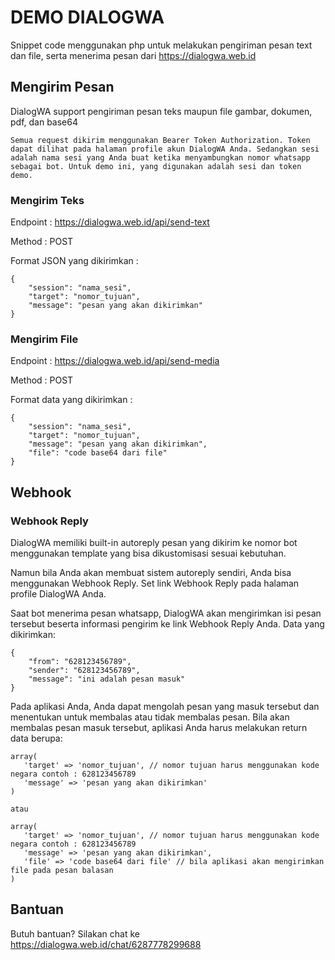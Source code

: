 # DEMO DIALOGWA

Snippet code menggunakan php untuk melakukan pengiriman pesan text dan file, serta menerima pesan dari https://dialogwa.web.id

## Mengirim Pesan

DialogWA support pengiriman pesan teks maupun file gambar, dokumen, pdf, dan base64

```
Semua request dikirim menggunakan Bearer Token Authorization. Token dapat dilihat pada halaman profile akun DialogWA Anda. Sedangkan sesi adalah nama sesi yang Anda buat ketika menyambungkan nomor whatsapp sebagai bot. Untuk demo ini, yang digunakan adalah sesi dan token demo.
```

### Mengirim Teks

Endpoint : https://dialogwa.web.id/api/send-text

Method : POST

Format JSON yang dikirimkan :
```
{
    "session": "nama_sesi",
    "target": "nomor_tujuan",
    "message": "pesan yang akan dikirimkan"
}
```

### Mengirim File

Endpoint : https://dialogwa.web.id/api/send-media

Method : POST

Format data yang dikirimkan :
```
{
    "session": "nama_sesi",
    "target": "nomor_tujuan",
    "message": "pesan yang akan dikirimkan",
    "file": "code base64 dari file"
}
```

## Webhook 

### Webhook Reply

DialogWA memiliki built-in autoreply pesan yang dikirim ke nomor bot menggunakan template yang bisa dikustomisasi sesuai kebutuhan.

Namun bila Anda akan membuat sistem autoreply sendiri, Anda bisa menggunakan Webhook Reply. Set link Webhook Reply pada halaman profile DialogWA Anda.

Saat bot menerima pesan whatsapp, DialogWA akan mengirimkan isi pesan tersebut beserta informasi pengirim ke link Webhook Reply Anda. Data yang dikirimkan:
```
{
    "from": "628123456789",
    "sender": "628123456789",
    "message": "ini adalah pesan masuk"
}
```

Pada aplikasi Anda, Anda dapat mengolah pesan yang masuk tersebut dan menentukan untuk membalas atau tidak membalas pesan. Bila akan membalas pesan masuk tersebut, aplikasi Anda harus melakukan return data berupa:
 ```
array(
    'target' => 'nomor_tujuan', // nomor tujuan harus menggunakan kode negara contoh : 628123456789
    'message' => 'pesan yang akan dikirimkan'
)

atau

array(
    'target' => 'nomor_tujuan', // nomor tujuan harus menggunakan kode negara contoh : 628123456789
    'message' => 'pesan yang akan dikirimkan',
    'file' => 'code base64 dari file' // bila aplikasi akan mengirimkan file pada pesan balasan
)
 ```

## Bantuan
Butuh bantuan? Silakan chat ke https://dialogwa.web.id/chat/6287778299688
